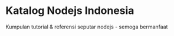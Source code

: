 # Katalog Nodejs Indonesia
Kumpulan tutorial &amp; referensi seputar nodejs - semoga bermanfaat






